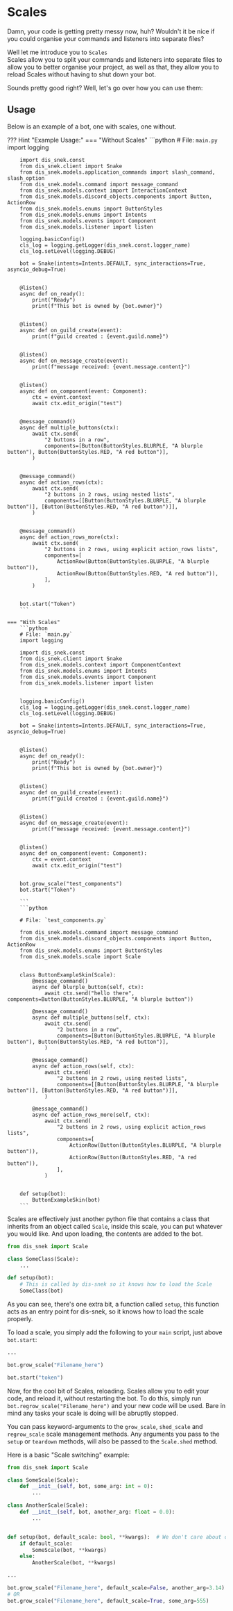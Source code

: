 # Scales

Damn, your code is getting pretty messy now, huh? Wouldn't it be nice if you could organise your commands and listeners into separate files?

Well let me introduce you to `Scales`<br>
Scales allow you to split your commands and listeners into separate files to allow you to better organise your project,
as well as that, they allow you to reload Scales without having to shut down your bot.

Sounds pretty good right? Well, let's go over how you can use them:

## Usage

Below is an example of a bot, one with scales, one without.

??? Hint "Example Usage:"
    === "Without Scales"
        ```python
        # File: `main.py`
        import logging

        import dis_snek.const
        from dis_snek.client import Snake
        from dis_snek.models.application_commands import slash_command, slash_option
        from dis_snek.models.command import message_command
        from dis_snek.models.context import InteractionContext
        from dis_snek.models.discord_objects.components import Button, ActionRow
        from dis_snek.models.enums import ButtonStyles
        from dis_snek.models.enums import Intents
        from dis_snek.models.events import Component
        from dis_snek.models.listener import listen

        logging.basicConfig()
        cls_log = logging.getLogger(dis_snek.const.logger_name)
        cls_log.setLevel(logging.DEBUG)

        bot = Snake(intents=Intents.DEFAULT, sync_interactions=True, asyncio_debug=True)


        @listen()
        async def on_ready():
            print("Ready")
            print(f"This bot is owned by {bot.owner}")


        @listen()
        async def on_guild_create(event):
            print(f"guild created : {event.guild.name}")


        @listen()
        async def on_message_create(event):
            print(f"message received: {event.message.content}")


        @listen()
        async def on_component(event: Component):
            ctx = event.context
            await ctx.edit_origin("test")


        @message_command()
        async def multiple_buttons(ctx):
            await ctx.send(
                "2 buttons in a row",
                components=[Button(ButtonStyles.BLURPLE, "A blurple button"), Button(ButtonStyles.RED, "A red button")],
            )


        @message_command()
        async def action_rows(ctx):
            await ctx.send(
                "2 buttons in 2 rows, using nested lists",
                components=[[Button(ButtonStyles.BLURPLE, "A blurple button")], [Button(ButtonStyles.RED, "A red button")]],
            )


        @message_command()
        async def action_rows_more(ctx):
            await ctx.send(
                "2 buttons in 2 rows, using explicit action_rows lists",
                components=[
                    ActionRow(Button(ButtonStyles.BLURPLE, "A blurple button")),
                    ActionRow(Button(ButtonStyles.RED, "A red button")),
                ],
            )


        bot.start("Token")
        ```

    === "With Scales"
        ```python
        # File: `main.py`
        import logging

        import dis_snek.const
        from dis_snek.client import Snake
        from dis_snek.models.context import ComponentContext
        from dis_snek.models.enums import Intents
        from dis_snek.models.events import Component
        from dis_snek.models.listener import listen


        logging.basicConfig()
        cls_log = logging.getLogger(dis_snek.const.logger_name)
        cls_log.setLevel(logging.DEBUG)

        bot = Snake(intents=Intents.DEFAULT, sync_interactions=True, asyncio_debug=True)


        @listen()
        async def on_ready():
            print("Ready")
            print(f"This bot is owned by {bot.owner}")


        @listen()
        async def on_guild_create(event):
            print(f"guild created : {event.guild.name}")


        @listen()
        async def on_message_create(event):
            print(f"message received: {event.message.content}")


        @listen()
        async def on_component(event: Component):
            ctx = event.context
            await ctx.edit_origin("test")


        bot.grow_scale("test_components")
        bot.start("Token")

        ```
        ```python

        # File: `test_components.py`

        from dis_snek.models.command import message_command
        from dis_snek.models.discord_objects.components import Button, ActionRow
        from dis_snek.models.enums import ButtonStyles
        from dis_snek.models.scale import Scale


        class ButtonExampleSkin(Scale):
            @message_command()
            async def blurple_button(self, ctx):
                await ctx.send("hello there", components=Button(ButtonStyles.BLURPLE, "A blurple button"))

            @message_command()
            async def multiple_buttons(self, ctx):
                await ctx.send(
                    "2 buttons in a row",
                    components=[Button(ButtonStyles.BLURPLE, "A blurple button"), Button(ButtonStyles.RED, "A red button")],
                )

            @message_command()
            async def action_rows(self, ctx):
                await ctx.send(
                    "2 buttons in 2 rows, using nested lists",
                    components=[[Button(ButtonStyles.BLURPLE, "A blurple button")], [Button(ButtonStyles.RED, "A red button")]],
                )

            @message_command()
            async def action_rows_more(self, ctx):
                await ctx.send(
                    "2 buttons in 2 rows, using explicit action_rows lists",
                    components=[
                        ActionRow(Button(ButtonStyles.BLURPLE, "A blurple button")),
                        ActionRow(Button(ButtonStyles.RED, "A red button")),
                    ],
                )


        def setup(bot):
            ButtonExampleSkin(bot)
        ```

Scales are effectively just another python file that contains a class that inherits from an object called `Scale`,
inside this scale, you can put whatever you would like. And upon loading, the contents are added to the bot.

```python
from dis_snek import Scale

class SomeClass(Scale):
    ...

def setup(bot):
    # This is called by dis-snek so it knows how to load the Scale
    SomeClass(bot)
```
As you can see, there's one extra bit, a function called `setup`, this function acts as an entry point for dis-snek,
so it knows how to load the scale properly.

To load a scale, you simply add the following to your `main` script, just above `bot.start`:
```python
...

bot.grow_scale("Filename_here")

bot.start("token")
```

Now, for the cool bit of Scales, reloading. Scales allow you to edit your code, and reload it, without restarting the bot.
To do this, simply run `bot.regrow_scale("Filename_here")` and your new code will be used. Bare in mind any tasks your scale
is doing will be abruptly stopped.


You can pass keyword-arguments to the `grow_scale`, `shed_scale` and `regrow_scale` scale management methods.
Any arguments you pass to the `setup` or `teardown` methods, will also be passed to the `Scale.shed` method.

Here is a basic "Scale switching" example:

```python
from dis_snek import Scale

class SomeScale(Scale):
    def __init__(self, bot, some_arg: int = 0):
        ...

class AnotherScale(Scale):
    def __init__(self, bot, another_arg: float = 0.0):
        ...


def setup(bot, default_scale: bool, **kwargs):  # We don't care about other arguments here.
    if default_scale:
        SomeScale(bot, **kwargs)
    else:
        AnotherScale(bot, **kwargs)

...

bot.grow_scale("Filename_here", default_scale=False, another_arg=3.14)
# OR
bot.grow_scale("Filename_here", default_scale=True, some_arg=555)
```
